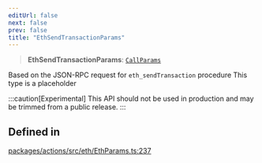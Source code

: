 ```yaml
---
editUrl: false
next: false
prev: false
title: "EthSendTransactionParams"
---
```


> **EthSendTransactionParams**: [`CallParams`](/reference/tevm/actions/type-aliases/callparams/)

Based on the JSON-RPC request for `eth_sendTransaction` procedure
This type is a placeholder

:::caution[Experimental]
This API should not be used in production and may be trimmed from a public release.
:::

## Defined in

[packages/actions/src/eth/EthParams.ts:237](https://github.com/evmts/tevm-monorepo/blob/main/packages/actions/src/eth/EthParams.ts#L237)
